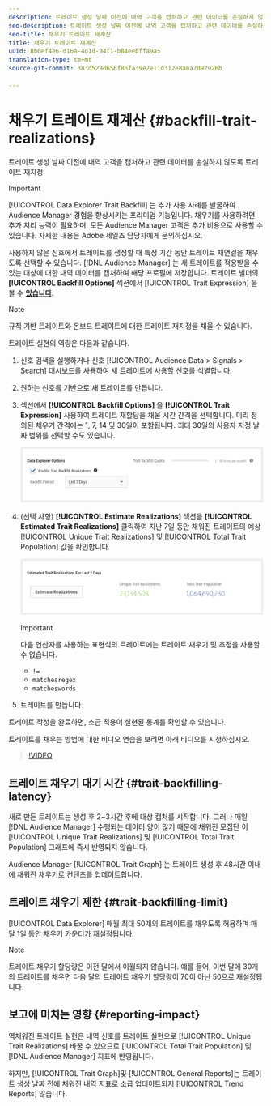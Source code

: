 ```yaml
---
description: 트레이트 생성 날짜 이전에 내역 고객을 캡처하고 관련 데이터를 손실하지 않도록 트레이트 재지정
seo-description: 트레이트 생성 날짜 이전에 내역 고객을 캡처하고 관련 데이터를 손실하지 않도록 트레이트 재지정
seo-title: 채우기 트레이트 재계산
title: 채우기 트레이트 재계산
uuid: 8b0ef4e6-d16a-4d1d-94f1-b84eebffa9a5
translation-type: tm+mt
source-git-commit: 383d529d656f86fa39e2e11d312e8a8a2092926b

---
```



# 채우기 트레이트 재계산 {#backfill-trait-realizations}

트레이트 생성 날짜 이전에 내역 고객을 캡처하고 관련 데이터를 손실하지 않도록 트레이트 재지정

>[!IMPORTANT]
>
> [!UICONTROL Data Explorer Trait Backfill] 는 추가 사용 사례를 발굴하여 Audience Manager 경험을 향상시키는 프리미엄 기능입니다. 채우기를 사용하려면 추가 처리 능력이 필요하며, 모든 Audience Manager 고객은 추가 비용으로 사용할 수 있습니다. 자세한 내용은 Adobe 세일즈 담당자에게 문의하십시오.

사용하지 않은 신호에서 트레이트를 생성할 때 특정 기간 동안 트레이트 재연결을 채우도록 선택할 수 있습니다. [!DNL Audience Manager] 는 새 트레이트를 적용받을 수 있는 대상에 대한 내역 데이터를 캡처하여 해당 프로필에 저장합니다. 트레이트 빌더의 **[!UICONTROL Backfill Options]** 섹션에서 [!UICONTROL Trait Expression] 을 볼 수 **[있습니다](../../features/traits/about-trait-builder.md)**.

>[!NOTE]
>
>규칙 기반 트레이트와 온보드 트레이트에 대한 트레이트 재지정을 채울 수 있습니다.

트레이트 실현의 역량은 다음과 같습니다.

1. 신호 검색을 실행하거나 신호 [!UICONTROL Audience Data > Signals > Search] 대시보드를 [](../../features/data-explorer/data-explorer-signals-dashboard.md) 사용하여 새 트레이트에 사용할 신호를 식별합니다.
1. 원하는 신호를 기반으로 새 트레이트를 만듭니다.
1. 섹션에서 **[!UICONTROL Backfill Options]** 을 **[!UICONTROL Trait Expression]** 사용하여 트레이트 재할당을 채울 시간 간격을 선택합니다. 미리 정의된 채우기 간격에는 1, 7, 14 및 30일이 포함됩니다. 최대 30일의 사용자 지정 날짜 범위를 선택할 수도 있습니다.

   ![특징](assets/signals-trait-backfill.png)

1. (선택 사항) **[!UICONTROL Estimate Realizations]** 섹션을 **[!UICONTROL Estimated Trait Realizations]** 클릭하여 지난 7일 동안 채워진 트레이트의 예상 [!UICONTROL Unique Trait Realizations] 및 [!UICONTROL Total Trait Population] 값을 확인합니다.

   ![예상 특성](assets/estimate-trait-realizations.png)

   >[!IMPORTANT]
   >
   >다음 연산자를 사용하는 표현식의 트레이트에는 트레이트 채우기 및 추정을 사용할 수 없습니다.
   >    * `!=`
   >    * `matchesregex`
   >    * `matcheswords`

1. 트레이트를 만듭니다.

트레이트 작성을 완료하면, 소급 적용이 실현된 통계를 확인할 수 있습니다.

트레이트를 채우는 방법에 대한 비디오 연습을 보려면 아래 비디오를 시청하십시오.

>[!VIDEO](https://video.tv.adobe.com/v/25169/)

## 트레이트 채우기 대기 시간 {#trait-backfilling-latency}

새로 만든 트레이트는 생성 후 2~3시간 후에 대상 캡처를 시작합니다. 그러나 매일 [!DNL Audience Manager] 수행되는 데이터 양이 많기 때문에 채워진 모집단 이 [!UICONTROL Unique Trait Realizations] 및 [!UICONTROL Total Trait Population] 그래프에 즉시 반영되지 않습니다.

Audience Manager [!UICONTROL Trait Graph] 는 트레이트 생성 후 48시간 이내에 채워진 채우기로 컨텐츠를 업데이트합니다.

## 트레이트 채우기 제한 {#trait-backfilling-limit}

[!UICONTROL Data Explorer] 매월 최대 50개의 트레이트를 채우도록 허용하며 매달 1일 동안 채우기 카운터가 재설정됩니다.

>[!NOTE]
>
>트레이트 채우기 할당량은 이전 달에서 이월되지 않습니다. 예를 들어, 이번 달에 30개의 트레이트를 채우면 다음 달의 트레이트 채우기 할당량이 70이 아닌 50으로 재설정됩니다.

## 보고에 미치는 영향 {#reporting-impact}

역채워진 트레이트 실현은 내역 신호를 트레이트 실현으로 [!UICONTROL Unique Trait Realizations] 바꿀 수 있으므로 [!UICONTROL Total Trait Population] 및 [!DNL Audience Manager] 지표에 반영됩니다.

하지만, [!UICONTROL Trait Graph]및 [!UICONTROL General Reports]는 트레이트 생성 날짜 전에 채워진 내역 지표로 소급 업데이트되지 [!UICONTROL Trend Reports] 않습니다.
